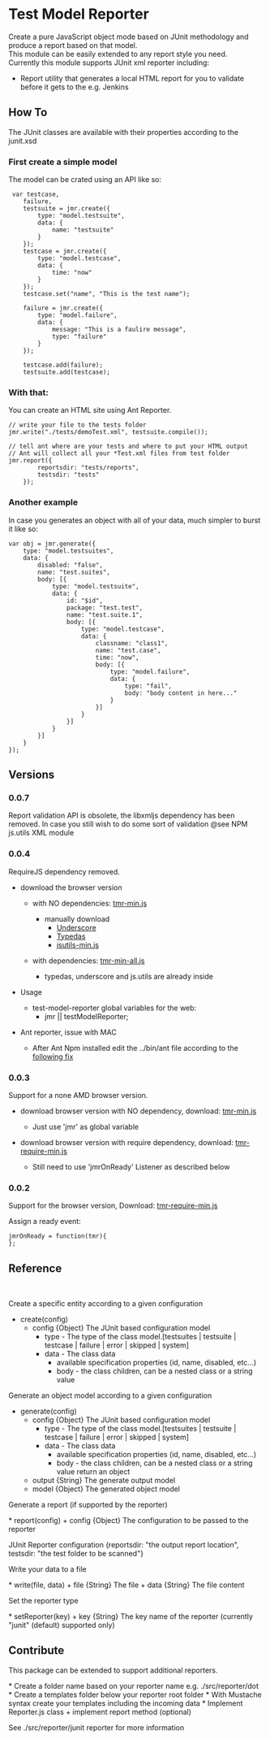 Test Model Reporter
=====================

Create a pure JavaScript object mode based on JUnit methodology and produce a report based on that model.<br/>
This module can be easily extended to any report style you need.<br/>
Currently this module supports JUnit xml reporter including:

* Report utility that generates a local HTML report for you to validate before it gets to the e.g. Jenkins


## How To
The JUnit classes are available with their properties according to the junit.xsd


### First create a simple model
The model can be crated using an API like so:

     var testcase,
        failure,
        testsuite = jmr.create({
            type: "model.testsuite",
            data: {
                name: "testsuite"
            }
        });
        testcase = jmr.create({
            type: "model.testcase",
            data: {
                time: "now"
            }
        });
        testcase.set("name", "This is the test name");

        failure = jmr.create({
            type: "model.failure",
            data: {
                message: "This is a faulire message",
                type: "failure"
            }
        });

        testcase.add(failure);
        testsuite.add(testcase);


### With that:

You can create an HTML site using Ant Reporter.

    // write your file to the tests folder
    jmr.write("./tests/demoTest.xml", testsuite.compile());

    // tell ant where are your tests and where to put your HTML output
    // Ant will collect all your *Test.xml files from test folder
    jmr.report({
            reportsdir: "tests/reports",
            testsdir: "tests"
        });


### Another example
In case you generates an object with all of your data, much simpler to burst it like so:

    var obj = jmr.generate({
        type: "model.testsuites",
        data: {
            disabled: "false",
            name: "test.suites",
            body: [{
                type: "model.testsuite",
                data: {
                    id: "$id",
                    package: "test.test",
                    name: "test.suite.1",
                    body: [{
                        type: "model.testcase",
                        data: {
                            classname: "class1",
                            name: "test.case",
                            time: "now",
                            body: [{
                                type: "model.failure",
                                data: {
                                    type: "fail",
                                    body: "body content in here..."
                                }
                            }]
                        }
                    }]
                }
            }]
        }
    });


## Versions

### 0.0.7
Report validation API is obsolete, the libxmljs dependency has been removed.
In case you still wish to do some sort of validation @see NPM js.utils XML module

### 0.0.4
RequireJS dependency removed.

* download the browser version
    + with NO dependencies: [tmr-min.js](https://raw.github.com/lastboy/test-unit-reporter/master/target/tmr-min.js)
        + manually download
            + [Underscore](http://underscorejs.org/)
            + [Typedas](https://raw.github.com/alexduloz/typedAs/gh-pages/typedAs.js)
            + [jsutils-min.js](https://raw.github.com/lastboy/js.utils/master/target/jsutils-min.js)

    + with dependencies: [tmr-min-all.js](https://raw.github.com/lastboy/test-unit-reporter/master/target/tmr-min-all.js)
        + typedas, underscore and js.utils are already inside

* Usage
    + test-model-reporter global variables for the web:
        + jmr || testModelReporter;

* Ant reporter, issue with MAC
    + After Ant Npm installed edit the ../bin/ant file according to the [following fix](https://issues.apache.org/bugzilla/show_bug.cgi?id=52632)

### 0.0.3
Support for a none AMD browser version.

* download browser version with NO dependency, download: [tmr-min.js](https://raw.github.com/lastboy/test-model-reporter/master/tmr-min.js)
    + Just use 'jmr' as global variable

* download browser version with require dependency, download: [tmr-require-min.js](https://raw.github.com/lastboy/test-model-reporter/master/tmr-require-min.js)
    + Still need to use 'jmrOnReady' Listener as described below


### 0.0.2

Support for the browser version,
Download: [tmr-require-min.js](https://raw.github.com/lastboy/test-model-reporter/master/tmr-require-min.js)

Assign a ready event:

    jmrOnReady = function(tmr){
    };


## Reference

<br/>
<p>Create a specific entity according to a given configuration</p>

* create(config)
    + config {Object} The JUnit based configuration model
        + type - The type of the class model.[testsuites | testsuite | testcase | failure | error | skipped | system]
        + data - The class data
            + available specification properties (id, name, disabled, etc...)
            + body - the class children, can be a nested class or a string value


<p>Generate an object model according to a given configuration</p>

* generate(config)
    + config {Object} The JUnit based configuration model
        + type - The type of the class model.[testsuites | testsuite | testcase | failure | error | skipped | system]
        + data - The class data
            + available specification properties (id, name, disabled, etc...)
            + body - the class children, can be a nested class or a string value
 return an object
    + output {String} The generate output model
    + model {Object} The generated object model

<p>Generate a report (if supported by the reporter)</p>
* report(config)
    + config {Object} The configuration to be passed to the reporter

  JUnit Reporter configuration {reportsdir: "the output report location", testsdir: "the test folder to be scanned"}


<p>Write your data to a file</p>
* write(file, data)
    + file {String} The file
    + data {String} The file content


<p>Set the reporter type</p>
* setReporter(key)
    + key {String} The key name of the reporter (currently "junit" (default) supported only)


## Contribute

<p>This package can be extended to support additional reporters.</p>
* Create a folder name based on your reporter name e.g. ./src/reporter/dot
* Create a templates folder below your reporter root folder
* With Mustache syntax create your templates including the incoming data
* Implement Reporter.js class
    + implement report method (optional)


See ./src/reporter/junit reporter for more information
